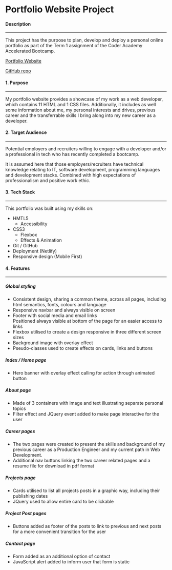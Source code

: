 # Portfolio Website Project

#### Description
___
This project has the purpose to plan, develop and deploy a personal online portfolio as part of the Term 1 assignment of the Coder Academy Accelerated Bootcamp.

[Portfolio Website](https://giselelima.netlify.app/) 

[GitHub repo](https://github.com/limagisele/portfolio)  

#### 1. Purpose
---
My portfolio website provides a showcase of my work as a web developer, which contains 11 HTML and 1 CSS files. Additionally, it includes as well some information about me, my personal interests and drives, previous career and the transferrable skills I bring along into my new career as a developer. 

#### 2. Target Audience
___
Potential employers and recruiters willing to engage with a developer and/or a professional in tech who has recently completed a bootcamp.

It is assumed here that those employers/recruiters have technical knowledge relating to IT, software development, programming languages and development stacks. Combined with high expectations of professionalism and positive work ethic.

#### 3. Tech Stack
___
This portfolio was built using my skills on:
* HMTL5
  * Accessibility
* CSS3
  * Flexbox
  * Effects & Animation
* Git / GitHub
* Deployment (Netlify)
* Responsive design (Mobile First)

#### 4. Features
___
##### Global styling
* Consistent design, sharing a common theme, across all pages, including html semantics, fonts, colours and language
* Responsive navbar and always visible on screen
* Footer with social media and email links  
  Positioned always visible at bottom of the page for an easier access to links
* Flexbox utilised to create a design responsive in three different screen sizes
* Background image with overlay effect
* Pseudo-classes used to create effects on cards, links and buttons
##### Index / Home page
* Hero banner with overlay effect calling for action through animated button
##### About page
* Made of 3 containers with image and text illustrating separate personal topics
* Filter effect and JQuery event added to make page interactive for the user
##### Career pages
* The two pages were created to present the skills and background of my previous career as a Production Engineer and my current path in Web Development.
* Additional nav buttons linking the two career related pages and a resume file for download in pdf format
##### Projects page
* Cards utilised to list all projects posts in a graphic way, including their publishing dates
* JQuery used to allow entire card to be clickable
##### Project Post pages
* Buttons added as footer of the posts to link to previous and next posts for a more convenient transition for the user
##### Contact page
* Form added as an additional option of contact
* JavaScript alert added to inform user that form is static